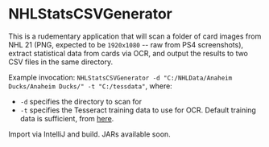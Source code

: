 # NHLStatsCSVGenerator

This is a rudementary application that will scan a folder of card images from NHL 21 (PNG, expected to be ```1920x1080``` -- raw from PS4 screenshots), extract statistical data from cards via OCR, and output the results to two CSV files in the same directory.

Example invocation: ```NHLStatsCSVGenerator -d "C:/NHLData/Anaheim Ducks/Anaheim Ducks/" -t "C:/tessdata"```, where:
* ```-d``` specifies the directory to scan for
* ```-t``` specifies the Tesseract training data to use for OCR.  Default training data is sufficient, from [here](https://codeload.github.com/tesseract-ocr/tessdata/zip/master).

Import via IntelliJ and build.  JARs available soon.
